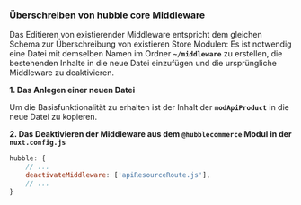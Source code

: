 ### Überschreiben von hubble core Middleware
Das Editieren von existierender Middleware entspricht dem gleichen Schema zur Überschreibung von existieren Store
Modulen: Es ist notwendig eine Datei mit demselben Namen im Ordner __`~/middleware`__ zu erstellen, die bestehenden Inhalte in die
neue Datei einzufügen und die ursprüngliche Middleware zu deaktivieren.

__1. Das Anlegen einer neuen Datei__

Um die Basisfunktionalität zu erhalten ist der Inhalt der __`modApiProduct`__ in die neue Datei zu kopieren.

__2. Das Deaktivieren der Middleware aus dem __`@hubblecommerce`__ Modul in der __`nuxt.config.js`____
``` js
hubble: {
    // ...
    deactivateMiddleware: ['apiResourceRoute.js'],
    // ...
}
```
